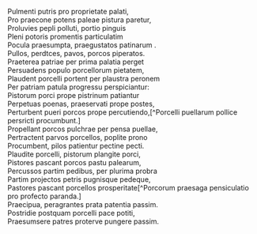 Pulmenti putris pro proprietate palati,   
Pro praecone potens paleae pistura paretur,   
Proluvies pepli polluti, portio pinguis   
Pleni potoris promentis particulatim   
Pocula praesumpta, praegustatos patinarum .   
Pullos, perdtces, pavos, porcos piperatos.   
Praeterea patriae per prima palatia perget   
Persuadens populo porcellorum pietatem,   
Plaudent porcelli portent per plaustra peronem   
Per patriam patula progressu perspiciantur:   
Pistorum porci prope pistrinum patiantur   
Perpetuas poenas, praeservati prope postes,   
Perturbent pueri porcos prope percutiendo,[^Porcelli puellarum pollice persricti procumbunt.]   
Propellant porcos pulchrae per pensa puellae,   
Pertractent parvos porcellos, poplite prono   
Procumbent, pilos patientur pectine pecti.   
Plaudite porcelli, pistorum plangite porci,   
Pistores pascant porcos pastu palearum,   
Percussos partim pedibus, per plurima probra   
Partim projectos petris pugnisque pedeque,   
Pastores pascant porcellos prosperitate[^Porcorum praesaga pensiculatio pro profecto paranda.]   
Praecipua, peragrantes prata patentia passim.   
Postridie postquam porcelli pace potiti,   
Praesumsere patres proterve pungere passim.   
